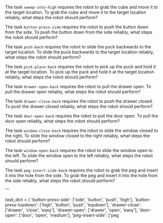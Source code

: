




The task `sweep-into-high` requires the robot to grab the cube and move it to the target location.
To grab the cube and move it to the target location reliably, what steps the robot should perform?




The task `button-press-side` requires the robot to push the button down from the side.
To push the button down from the side reliably, what steps the robot should perform?




The task `push-back` requires the robot to slide the puck backwards to the target location.
To slide the puck backwards to the target location reliably, what steps the robot should perform?




The task `pick-place-back` requires the robot to pick up the puck and hold it at the target location.
To pick up the puck and hold it at the target location reliably, what steps the robot should perform?




The task `drawer-open-back` requires the robot to pull the drawer open.
To pull the drawer open reliably, what steps the robot should perform?




The task `drawer-close-back` requires the robot to push the drawer closed.
To push the drawer closed reliably, what steps the robot should perform?




The task `door-open-back` requires the robot to pull the door open.
To pull the door open reliably, what steps the robot should perform?




The task `window-close-back` requires the robot to slide the window closed to the right.
To slide the window closed to the right reliably, what steps the robot should perform?




The task `window-open-back` requires the robot to slide the window open to the left.
To slide the window open to the left reliably, what steps the robot should perform?




The task `peg-insert-side-back` requires the robot to grab the peg and insert it into the hole from the side.
To grab the peg and insert it into the hole from the side reliably, what steps the robot should perform?




'''

task_dict = {
    'button-press-side': ['side', 'button', 'push', 'high'],
    'button-press-topdown': ['high', 'button', 'push', 'topdown'],
    'drawer-close': ['drawer', 'close', 'easy'],
    'drawer-open': ['drawer', 'open', 'easy'],
    'door-open': ['door', 'open', 'medium'],
    'peg-insert-side': ['peg